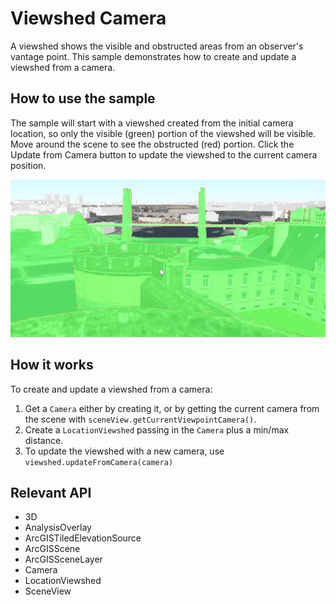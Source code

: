 <h1>Viewshed Camera</h1>

<p>A viewshed shows the visible and obstructed areas from an observer's vantage point. This sample demonstrates how to create and update a viewshed from a camera.</p>

<h2>How to use the sample</h2>

<p>The sample will start with a viewshed created from the initial camera location, so only the visible (green) 
portion of the viewshed will be visible. Move around the scene to see the obstructed (red) portion. Click the Update 
from Camera button to update the viewshed to the current camera position.</p>

<p><img src="ViewshedCamera.gif"/></p>

<h2>How it works</h2>

<p>To create and update a viewshed from a camera:</p>

<ol>
  <li>Get a <code>Camera</code> either by creating it, or by getting the current camera from the scene with 
  <code>sceneView.getCurrentViewpointCamera()</code>.</li>
  <li>Create a <code>LocationViewshed</code> passing in the <code>Camera</code> plus a min/max distance.</li>
  <li>To update the viewshed with a new camera, use <code>viewshed.updateFromCamera(camera)</code></li>
</ol>

<h2>Relevant API</h2>

<ul>
  <li>3D</li>
  <li>AnalysisOverlay</li>
  <li>ArcGISTiledElevationSource</li>
  <li>ArcGISScene</li>
  <li>ArcGISSceneLayer</li>
  <li>Camera</li>
  <li>LocationViewshed</li>
  <li>SceneView</li>
</ul>
